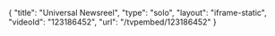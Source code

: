 {
    "title": "Universal Newsreel",
    "type": "solo",
    "layout": "iframe-static",
    "videoId": "123186452",
    "url": "\/tvpembed\/123186452"
}